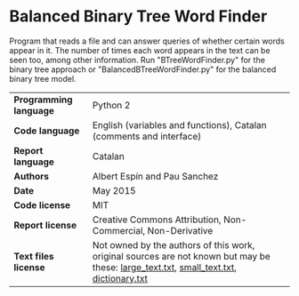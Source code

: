 # Balanced Binary Tree Word Finder
Program that reads a file and can answer queries of whether certain words appear in it. The number of times each word appears in the text can be seen too, among other information. Run "BTreeWordFinder.py" for the binary tree approach or "BalancedBTreeWordFinder.py" for the balanced binary tree model.


| | | |
|-|-|-|
| **Programming language**  | Python 2 |
| **Code language**   | English (variables and functions), Catalan (comments and interface) |
| **Report language**  | Catalan |
| **Authors** | Albert Espín and Pau Sanchez |
| **Date**  | May 2015  |
| **Code license**  | MIT |
| **Report license**  | Creative Commons Attribution, Non-Commercial, Non-Derivative |
| **Text files license**  | Not owned by the authors of this work, original sources are not known but may be these: [large_text.txt](https://algs4.cs.princeton.edu/32bst), [small_text.txt](https://en.wikipedia.org/wiki/Binary_search_tree), [dictionary.txt](https://www.public.asu.edu/~dgilfill/ferguson/ASPSITE/DICTIONARY)  |


